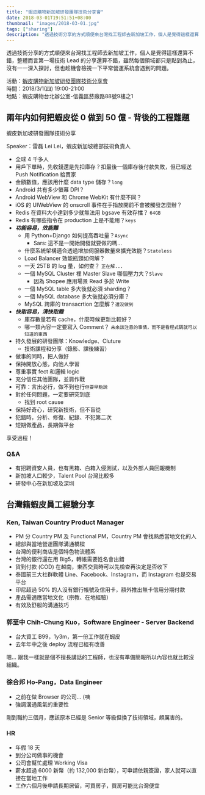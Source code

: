 ```yaml
---
title: "蝦皮購物新加坡研發團隊技術分享會"
date: 2018-03-01T19:51:51+08:00
thumbnail: "images/2018-03-01.jpg"
tags: ["sharing"]
description: "透過技術分享的方式順便來台灣找工程師去新加坡工作，個人是覺得這樣還算不錯，整體而言第一場技術 Lead 的分享還算不錯，雖然每個領域都只是點到為止，沒有一一深入探討，但也趁機會檢視一下平常營運系統會遇到的問題。"
---
```


透過技術分享的方式順便來台灣找工程師去新加坡工作，個人是覺得這樣還算不錯，整體而言第一場技術 Lead 的分享還算不錯，雖然每個領域都只是點到為止，沒有一一深入探討，但也趁機會檢視一下平常營運系統會遇到的問題。

活動：[蝦皮購物新加坡研發團隊技術分享會](https://www.facebook.com/ShopeeTW/photos/a.379836405535400.1073741828.334587866726921/817442225108147/?type=3)<br>
時間：2018/3/1(四) 19:00-21:00<br>
地點：蝦皮購物台北辦公室-信義區菸廠路88號9樓之1


## 兩年内如何把蝦皮從 0 做到 50 億 - 背後的工程難題

蝦皮新加坡研發團隊技術分享

Speaker：雷磊 Lei Lei，蝦皮新加坡總部技術負責人

 * 全球 4 千多人
 * 用戶下單時，先收錢還是先扣庫存？扣最後一個庫存後付款失敗，但已經送 Push Notification 給賣家
 * 金額數值，應該用什麼 data type 儲存？`long`
 * Android 共有多少螢幕 DPI？
 * Android WebView 和 Chrome WebKit 有什麼不同？
 * iOS 的 UIWebView 的 onscroll 事件在手指放開前不會被觸發怎麼辦？
 * Redis 在資料大小達到多少就無法用 bgsave 有效存擋？ `64GB`
 * Redis 有哪些指令在 production 上是不能用？`keys`
 * ***功能容易，效能難***
	 * 用 Python+Django 如何提高吞吐量？`Async`
	     * Sars: 這不是一開始開發就要做的嗎...
	 * 什麼系統架構適合透過增加伺服器數量來擴充效能？`Stateless`
	 * Load Balancer 效能瓶頸如何解？
	 * 一天 25TB 的 log 量，如何查？ `正在解...`
	 * 一個 MySQL Cluster 裡 Master Slave 哪個壓力大？`Slave`
	     * 因為 Shopee 應用場景 Read 多於 Write
	 * 一個 MySQL table 多大後就必須 sharding？
	 * 一個 MySQL database 多大後就必須分庫？
	 * MySQL 跨庫的 transacrtion 怎麼解？`還沒做到`
 * ***快取容易，清快取難***
	 * 庫存數量若有 cache，什麼時候更新比較好？
	 * 哪一類內容一定要寫入 Comment？ `未來該注意的事情，而不是看程式碼就可以知道的東西`
 * 持久發展的研發團隊：Knowledge、Cluture
	 * 技術課程和分享（錄影、課後練習）
 * 做事的同時，把人做好
 * 保持開放心態，向他人學習
 * 尊重事實 fect 和邏輯 logic
 * 充分信任其他團隊，並肩作戰
 * 可靠：言出必行，做不到也行`但要早點說`
 * 對於任何問題，一定要研究到底
	 * 找到 root cause
 * 保持好奇心，研究新技術，但不盲從
 * 犯錯時，分析、修復、紀錄、不犯第二次
 * 短期做產品，長期做平台

享受過程！

### Q&A

* 有招聘資安人員，也有黑箱、白箱入侵測試，以及外部人員回報機制
* 新加坡人口較少，Talent Pool 台灣比較多
* 研發中心在新加坡及深圳

## 台灣籍蝦皮員工經驗分享

### Ken, Taiwan Country Product Manager

* PM 分 Country PM 及 Functional PM，Country PM 會找熟悉當地文化的人
* 總部與當地營運團隊溝通橋樑
* 台灣的便利商店是個特色物流體系
* 台灣的銀行還在用 Big5，轉帳需要姓名會出錯
* 貨到付款 (COD) 在越南，東西交貨時可以先檢查再決定是否收下
* 泰國前三大社群軟體 Line、Facebook、Instagram，而 Instagram 也是交易平台
* 印尼超過 50% 的人沒有銀行帳號及信用卡，額外推出無卡信用分期付款
* 產品需適應當地文化（宗教、在地經驗）
* 有效及舒服的溝通技巧

### 郭至中 Chih-Chung Kuo，Software Engineer - Server Backend

* 台大資工 B99，1y3m，第一份工作就在蝦皮
* 去年年中之後 deploy 流程已經有改善

嗯... 跟我一樣就是個不擅長講話的工程師，也沒有準備簡報所以內容也就比較沒組織。

### 徐合邦 Ho-Pang，Data Engineer

* 之前在做 Browser 的公司... (咦
* 強調溝通風氣的重要性

剛到職約三個月，應該原本已經是 Senior 等級但換了技術領域，頗厲害的。

### HR

* 年假 18 天
* 到分公司做事的機會
* 公司會幫忙處理 Working Visa
* 薪水超過 6000 新幣（約 132,000 新台幣），可申請依親簽證，家人就可以直接在當地工作
* 工作六個月後申請長期居留，可買房子，買房可能比台灣便宜
